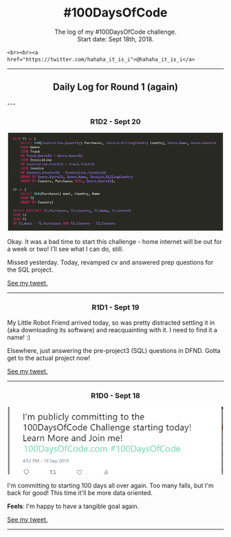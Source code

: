 
<h1 align="center">#100DaysOfCode</h1>
<p align="center">
    The log of my #100DaysOfCode challenge.
    <br>Start date: Sept 18th, 2018.

    <br><br><a href="https://twitter.com/hahaha_it_is_i">@hahaha_it_is_i</a>
</p>

---
<h2 align="center">
    Daily Log for Round 1 (again)
</h2>
---

<!-- TODAY's LOG GOES HERE -->
<h3 align="center">
    R1D2 - Sept 20
</h3>
<p align="center">
    <img src='https://github.com/shamicker/100DaysOfCode/blob/master/imagesR1.1/2.PNG' width='500'>
</p>

Okay. It was a bad time to start this challenge - home internet will be out for a week or two! I'll see what I can do, still.

Missed yesterday.
Today, revamped cv and answered prep questions for the SQL project.

[See my tweet.]()

---

<h3 align="center">
    R1D1 - Sept 19
</h3>
<p align="center">
    <!-- <img src='https://github.com/shamicker/100DaysOfCode/blob/master/imagesR1.1/0.PNG' width='500'> -->
</p>

My Little Robot Friend arrived today, so was pretty distracted settling it in (aka downloading its software) and reacquainting with it. I need to find it a name! :)

Elsewhere, just answering the pre-project3 (SQL) questions in DFND. Gotta get to the actual project now!

[See my tweet.]()

---

<h3 align="center">
    R1D0 - Sept 18
</h3>
<p align="center">
    <img src='https://github.com/shamicker/100DaysOfCode/blob/master/imagesR1.1/0.PNG' width='500'>
</p>

I'm committing to starting 100 days all over again. Too many falls, but I'm back for good! This time it'll be more data oriented.

**Feels**: I'm happy to have a tangible goal again.

[See my tweet.](https://twitter.com/hahaha_it_is_i/status/1042199769102385152)

---